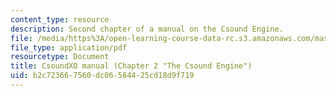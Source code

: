 ```yaml
---
content_type: resource
description: Second chapter of a manual on the Csound Engine.
file: /media/https%3A/open-learning-course-data-rc.s3.amazonaws.com/mas-110-fundamentals-of-computational-media-design-fall-2008/b2c723667560dc06584425cd18d9f719_csoundxo_manual.pdf
file_type: application/pdf
resourcetype: Document
title: CsoundXO manual (Chapter 2 "The Csound Engine")
uid: b2c72366-7560-dc06-5844-25cd18d9f719
---
```

